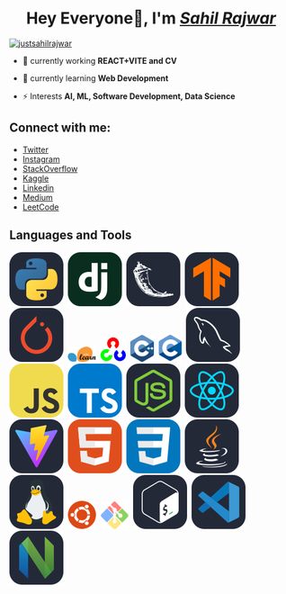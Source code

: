 <h1 style="text-align: center">Hey Everyone👋, I'm <u><i><u>Sahil Rajwar</u></i></u></h1>

<p align="left"> <a href="https://twitter.com/justsahilrajwar" target="blank"><img src="https://img.shields.io/twitter/follow/justsahilrajwar?logo=twitter&style=for-the-badge" alt="justsahilrajwar" /></a></p>


- 🔭 currently working **REACT+VITE and CV**

- 🌱 currently learning **Web Development**

- ⚡ Interests **AI, ML, Software Development, Data Science**


## Connect with me:

- [Twitter](https://x.com/justSahilRajwar/)
- [Instagram](https://instagram.com/justsahilrajwar/)
- [StackOverflow](https://stackoverflow.com/users/16457809/itssahil/)
- [Kaggle](https://kaggle.com/pseudods/)
- [Linkedin](https://www.linkedin.com/in/sahil-rajwar-707634244/)
- [Medium](https://medium.com/@justsahilrajwar2004/)
- [LeetCode](https://leetcode.com/Sahil-Rajwar-2004/)

## Languages and Tools

<a href="https://python.org" target="_blank"><img src="https://raw.githubusercontent.com/Sahil-Rajwar-2004/SVGS/master/svgs/py.svg"/></a>&nbsp;
<a href="https://www.djangoproject.com/" target="_blank"><img src="https://raw.githubusercontent.com/Sahil-Rajwar-2004/SVGS/master/svgs/django.svg"/></a>&nbsp;
<a href="https://flask.palletsprojects.com/en/2.3.x/" target="_blank"><img src="https://raw.githubusercontent.com/Sahil-Rajwar-2004/SVGS/master/svgs/flask.svg"/></a>&nbsp;
<a href="https://www.tensorflow.org/" taeget = "_blank"><img src="https://raw.githubusercontent.com/Sahil-Rajwar-2004/SVGS/master/svgs/tensorflow.svg"/></a>&nbsp;
<a href="https://pytorch.org/" target="_blank"><img src="https://raw.githubusercontent.com/Sahil-Rajwar-2004/SVGS/master/svgs/pytorch.svg"/></a>&nbsp;
<a href="https://scikit-learn.org" taeget = "_blank"><img src="https://raw.githubusercontent.com/Sahil-Rajwar-2004/SVGS/master/svgs/scikit-learn.svg" width="50px"/></a>&nbsp;
<a href="https://opencv.org/" target="_blank"><img src="https://raw.githubusercontent.com/Sahil-Rajwar-2004/SVGS/master/svgs/opencv.svg" width="45px"/></a>&nbsp;
<a href="https://www.w3schools.com/cpp/" target="_blank"><img src="https://raw.githubusercontent.com/Sahil-Rajwar-2004/SVGS/master/svgs/cpp.svg" width="42px"/></a>&nbsp;
<a href="https://www.cprogramming.com/" target="_blank"><img src="https://raw.githubusercontent.com/Sahil-Rajwar-2004/SVGS/master/svgs/c.svg" width="42px"/></a>&nbsp;
<a href="https://www.mysql.com/" target="_blank"><img src="https://raw.githubusercontent.com/Sahil-Rajwar-2004/SVGS/master/svgs/mysql.svg"/></a>&nbsp;
<a href="https://developer.mozilla.org/en-US/docs/Web/JavaScript" target="_blank"><img src="https://raw.githubusercontent.com/Sahil-Rajwar-2004/SVGS/master/svgs/js.svg"/></a>&nbsp;
<a href="https://www.typescriptlang.org/" target="_blank"><img src="https://raw.githubusercontent.com/Sahil-Rajwar-2004/SVGS/master/svgs/typescript.svg"/></a>&nbsp;
<a href="https://nodejs.org/" target="_blank"><img src="https://raw.githubusercontent.com/Sahil-Rajwar-2004/SVGS/master/svgs/nodejs.svg"/></a>&nbsp;
<a href="https://react.dev/" target="_blank"><img src="https://raw.githubusercontent.com/Sahil-Rajwar-2004/SVGS/master/svgs/react.svg"/></a>&nbsp;
<a href="https://vitejs.dev/" target="_blank"><img src="https://raw.githubusercontent.com/Sahil-Rajwar-2004/SVGS/master/svgs/vite.svg"/></a>&nbsp;
<a href="https://developer.mozilla.org/en-US/docs/Web/HTML" target="_blank"><img src="https://raw.githubusercontent.com/Sahil-Rajwar-2004/SVGS/master/svgs/html.svg"/></a>&nbsp;
<a href="https://developer.mozilla.org/en-US/docs/Web/CSS" target="_blank"><img src="https://raw.githubusercontent.com/Sahil-Rajwar-2004/SVGS/master/svgs/css.svg"/></a>&nbsp;
<a href="https://www.java.com/" target="_blank"><img src="https://raw.githubusercontent.com/Sahil-Rajwar-2004/SVGS/master/svgs/java.svg"/></a>&nbsp;
<a href="https://www.linux.org/pages/download/" target="_blank"><img src="https://raw.githubusercontent.com/Sahil-Rajwar-2004/SVGS/master/svgs/linux.svg"/></a>&nbsp;
<a href="https://ubuntu.com/" target="_blank"><img src="https://raw.githubusercontent.com/Sahil-Rajwar-2004/SVGS/master/svgs/ubuntu.svg" width="50px"/></a>&nbsp;
<a href="https://git-scm.com/" target="_blank"><img src="https://raw.githubusercontent.com/Sahil-Rajwar-2004/SVGS/master/svgs/git.svg" width="50px"/></a>&nbsp;
<a href="https://www.gnu.org/software/bash/" target="_blank"><img src="https://raw.githubusercontent.com/Sahil-Rajwar-2004/SVGS/master/svgs/bash.svg"/></a>&nbsp;
<a href="https://code.visualstudio.com/" target="_blank"><img src="https://raw.githubusercontent.com/Sahil-Rajwar-2004/SVGS/master/svgs/vscode.svg"/></a>&nbsp;
<a href="https://neovim.io/" target="_blank"><img src="https://raw.githubusercontent.com/Sahil-Rajwar-2004/SVGS/master/svgs/neovim.svg"/></a>&nbsp;
